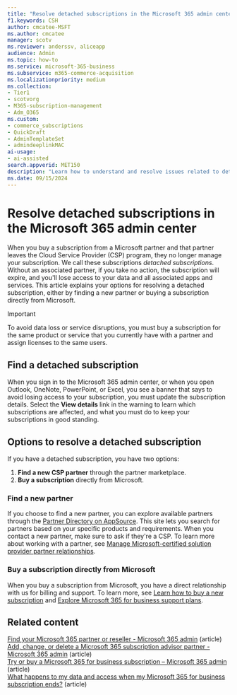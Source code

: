 ```yaml
---
title: "Resolve detached subscriptions in the Microsoft 365 admin center"
f1.keywords: CSH
author: cmcatee-MSFT
ms.author: cmcatee
manager: scotv
ms.reviewer: anderssv, aliceapp
audience: Admin
ms.topic: how-to
ms.service: microsoft-365-business
ms.subservice: m365-commerce-acquisition
ms.localizationpriority: medium
ms.collection: 
- Tier1
- scotvorg
- M365-subscription-management
- Adm_O365
ms.custom:
- commerce_subscriptions
- QuickDraft
- AdminTemplateSet
- admindeeplinkMAC
ai-usage:
- ai-assisted
search.appverid: MET150 
description: "Learn how to understand and resolve issues related to detached subscriptions in the Microsoft 365 admin center."
ms.date: 09/15/2024
---
```


# Resolve detached subscriptions in the Microsoft 365 admin center

When you buy a subscription from a Microsoft partner and that partner leaves the Cloud Service Provider (CSP) program, they no longer manage your subscription. We call these subscriptions *detached subscriptions*. Without an associated partner, if you take no action, the subscription will expire, and you'll lose access to your data and all associated apps and services. This article explains your options for resolving a detached subscription, either by finding a new partner or buying a subscription directly from Microsoft.

> [!IMPORTANT]
> To avoid data loss or service disruptions, you must buy a subscription for the same product or service that you currently have with a partner and assign licenses to the same users.

## Find a detached subscription

When you sign in to the Microsoft 365 admin center, or when you open Outlook, OneNote, PowerPoint, or Excel, you see a banner that says to avoid losing access to your subscription, you must update the subscription details. Select the **View details** link in the warning to learn which subscriptions are affected, and what you must do to keep your subscriptions in good standing.

## Options to resolve a detached subscription

If you have a detached subscription, you have two options:

1. **Find a new CSP partner** through the partner marketplace.
2. **Buy a subscription** directly from Microsoft.

### Find a new partner

If you choose to find a new partner, you can explore available partners through the [Partner Directory on AppSource](https://appsource.microsoft.com/marketplace/partner-dir). This site lets you search for partners based on your specific products and requirements. When you contact a new partner, make sure to ask if they're a CSP. To learn more about working with a partner, see [Manage Microsoft-certified solution provider partner relationships](../manage-partners.md).

### Buy a subscription directly from Microsoft

When you buy a subscription from Microsoft, you have a direct relationship with us for billing and support. To learn more, see [Learn how to buy a new subscription](../try-or-buy-microsoft-365.md#buy-a-different-subscription) and [Explore Microsoft 365 for business support plans](https://www.microsoft.com/microsoft-365/business/microsoft-365-for-business-support-options?msockid=15af1489bfd667952f27000abefb66ef).

## Related content

[Find your Microsoft 365 partner or reseller - Microsoft 365 admin](../../admin/manage/find-your-partner-or-reseller.md) (article)\
[Add, change, or delete a Microsoft 365 subscription advisor partner - Microsoft 365 admin](../../admin/misc/add-partner.md) (article)\
[Try or buy a Microsoft 365 for business subscription – Microsoft 365 admin](../try-or-buy-microsoft-365.md) (article)\
[What happens to my data and access when my Microsoft 365 for business subscription ends?](what-if-my-subscription-expires.md) (article)
